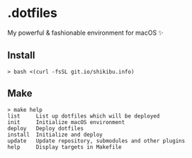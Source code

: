 # .dotfiles

My powerful & fashionable environment for macOS :sparkles:

## Install

```shell
> bash <(curl -fsSL git.io/shikibu.info)
```

## Make

```shell
> make help
list     List up dotfiles which will be deployed
init     Initialize macOS environment
deploy   Deploy dotfiles
install  Initialize and deploy
update   Update repository, submodules and other plugins
help     Display targets in Makefile
```
